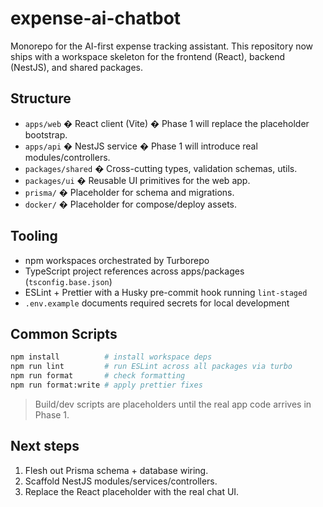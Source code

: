 # expense-ai-chatbot

Monorepo for the AI-first expense tracking assistant. This repository now ships with a workspace skeleton for the frontend (React), backend (NestJS), and shared packages.

## Structure

- `apps/web` � React client (Vite) � Phase 1 will replace the placeholder bootstrap.
- `apps/api` � NestJS service � Phase 1 will introduce real modules/controllers.
- `packages/shared` � Cross-cutting types, validation schemas, utils.
- `packages/ui` � Reusable UI primitives for the web app.
- `prisma/` � Placeholder for schema and migrations.
- `docker/` � Placeholder for compose/deploy assets.

## Tooling

- npm workspaces orchestrated by Turborepo
- TypeScript project references across apps/packages (`tsconfig.base.json`)
- ESLint + Prettier with a Husky pre-commit hook running `lint-staged`
- `.env.example` documents required secrets for local development

## Common Scripts

```bash
npm install          # install workspace deps
npm run lint         # run ESLint across all packages via turbo
npm run format       # check formatting
npm run format:write # apply prettier fixes
```

> Build/dev scripts are placeholders until the real app code arrives in Phase 1.

## Next steps

1. Flesh out Prisma schema + database wiring.
2. Scaffold NestJS modules/services/controllers.
3. Replace the React placeholder with the real chat UI.
